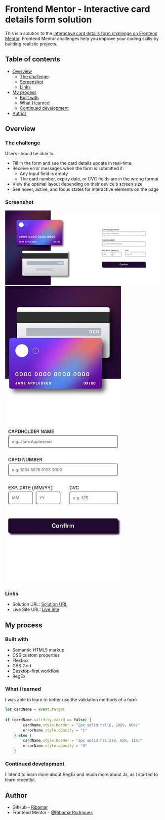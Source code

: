 # Frontend Mentor - Interactive card details form solution

This is a solution to the [Interactive card details form challenge on Frontend Mentor](https://www.frontendmentor.io/challenges/interactive-card-details-form-XpS8cKZDWw). Frontend Mentor challenges help you improve your coding skills by building realistic projects. 

## Table of contents

- [Overview](#overview)
  - [The challenge](#the-challenge)
  - [Screenshot](#screenshot)
  - [Links](#links)
- [My process](#my-process)
  - [Built with](#built-with)
  - [What I learned](#what-i-learned)
  - [Continued development](#continued-development)
- [Author](#author)

## Overview

### The challenge

Users should be able to:

- Fill in the form and see the card details update in real-time
- Receive error messages when the form is submitted if:
  - Any input field is empty
  - The card number, expiry date, or CVC fields are in the wrong format
- View the optimal layout depending on their device's screen size
- See hover, active, and focus states for interactive elements on the page

### Screenshot

![ScreenCaptureDesktop](./images/screenshot-desktop.jpeg)
![ScreenCaptureMobile](./images/screenshot-mobile.jpeg)

### Links

- Solution URL: [Solution URL](https://github.com/RibamarRodrigues/CardProject-By-FrontMentor)
- Live Site URL: [Live Site](https://ribamarrodrigues.github.io/CardProject-By-FrontMentor/)

## My process

### Built with

- Semantic HTML5 markup
- CSS custom properties
- Flexbox
- CSS Grid
- Desktop-first workflow
- RegEx

### What I learned

I was able to learn to better use the validation methods of a form

```js
let cardName = event.target

if (cardName.validity.valid == false) {
        cardName.style.border = "2px solid hsl(0, 100%, 66%)"
        errorName.style.opacity = "1"
    } else {
        cardName.style.border = "2px solid hsl(278, 68%, 11%)"
        errorName.style.opacity = "0"
    }
```


### Continued development

I intend to learn more about RegEx and much more about Js, as I started to learn recentlyt.

## Author

- GitHub - [Ribamar](https://github.com/RibamarRodrigues)
- Frontend Mentor - [@RibamarRodrigues](https://www.frontendmentor.io/profile/RibamarRodrigues)
